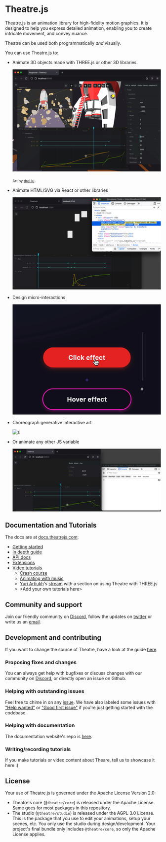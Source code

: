# Theatre.js

Theatre.js is an animation library for high-fidelity motion graphics. It is designed to help you express detailed animation, enabling you to create intricate movement, and convey nuance.

Theatre can be used both programmatically _and_ visually.

You can use Theatre.js to:

* Animate 3D objects made with THREE.js or other 3D libraries
  
  ![s](https://raw.githubusercontent.com/AriaMinaei/theatre-docs/main/docs/.vuepress/public/preview-3d-short.gif)

  <sub>Art by [drei.lu](https://sketchfab.com/models/91964c1ce1a34c3985b6257441efa500)</sub>

* Animate HTML/SVG via React or other libraries

  ![s](https://raw.githubusercontent.com/AriaMinaei/theatre-docs/main/docs/.vuepress/public/preview-dom.gif)

* Design micro-interactions

  ![s](https://raw.githubusercontent.com/AriaMinaei/theatre-docs/main/docs/.vuepress/public/preview-micro-interaction.gif)

* Choreograph generative interactive art

  ![s](https://raw.githubusercontent.com/AriaMinaei/theatre-docs/main/docs/.vuepress/public/preview-generative.gif)

* Or animate any other JS variable

  ![s](https://raw.githubusercontent.com/AriaMinaei/theatre-docs/main/docs/.vuepress/public/preview-console.gif)

## Documentation and Tutorials

The docs are at [docs.theatrejs.com](https://docs.theatrejs.com):

* [Getting started](https://docs.theatrejs.com/getting-started/)
* [In depth guide](https://docs.theatrejs.com/in-depth/)
* [API docs](https://docs.theatrejs.com/api/)
* [Extensions](https://docs.theatrejs.com/extensions/)
* [Video tutorials](https://www.youtube.com/channel/UCsp9XOCs8v2twyq5kMLzS2Q)
  * [Crash course](https://www.youtube.com/watch?v=icR9EIS1q34)
  * [Animating with music](https://www.youtube.com/watch?v=QoS4gMxwq_4)
  * [Yuri Artiukh](https://twitter.com/akella)'s [stream](https://youtu.be/qmRqgFbNprM?t=3462) with a section on using Theatre with THREE.js
  * \<Add your own tutorials here\>

## Community and support

Join our friendly community on [Discord](https://discord.gg/bm9f8F9Y9N), follow the updates on [twitter](https://twitter.com/AriaMinaei) or write us an [email](mailto:hello@theatrejs.com).

## Development and contributing

If you want to change the source of Theatre, have a look at the guide [here](./CONTRIBUTING.md).

### Proposing fixes and changes

You can always get help with bugfixes or discuss changes with our community on [Discord](https://discord.gg/bm9f8F9Y9N), or directly open an issue on Github.

### Helping with outstanding issues

Feel free to chime in on any [issue](https://github.com/AriaMinaei/theatre/issues). We have also labeled some issues with ["Help wanted"](https://github.com/AriaMinaei/theatre/issues?q=is%3Aissue+is%3Aopen+sort%3Aupdated-desc+label%3A%22help+wanted%22) or ["Good first issue"](https://github.com/AriaMinaei/theatre/issues?q=is%3Aissue+is%3Aopen+sort%3Aupdated-desc+label%3A%22good+first+issue%22) if you're just getting started with the codebase.

### Helping with documentation

The documentation website's repo is [here](https://github.com/ariaminaei/theatre-docs/).

### Writing/recording tutorials

If you make tutorials or video content about Theare, tell us to showcase it here :)

## License

Your use of Theatre.js is governed under the Apache License Version 2.0:

* Theatre's core (`@theatre/core`) is released under the Apache License. Same goes for most packages in this repository.
* The studio (`@theatre/studio`) is released under the AGPL 3.0 License. This is the package that you use to edit your animations, setup your scenes, etc. You only use the studio during design/development. Your project's final bundle only includes `@theatre/core`, so only the Apache License applies.